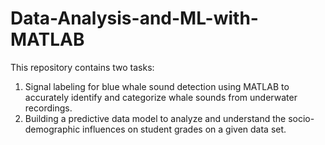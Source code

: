 # Data-Analysis-and-ML-with-MATLAB

This repository contains two tasks:

1. Signal labeling for blue whale sound detection using MATLAB to accurately identify and categorize whale sounds from underwater recordings.
2. Building a predictive data model to analyze and understand the socio-demographic influences on student grades on a given data set.
